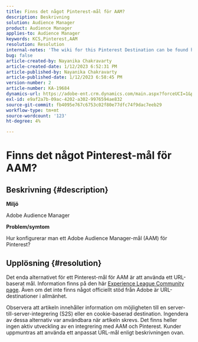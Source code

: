 ```yaml
---
title: Finns det något Pinterest-mål för AAM?
description: Beskrivning
solution: Audience Manager
product: Audience Manager
applies-to: Audience Manager
keywords: KCS,Pinterest,AAM
resolution: Resolution
internal-notes: 'The wiki for this Pinterest Destination can be found here: https://wiki.corp.adobe.com/display/MCPI/Pinterest+-+AAM+Destination+-+IN+DEVELOPMENT'
bug: false
article-created-by: Nayanika Chakravarty
article-created-date: 1/12/2023 6:52:31 PM
article-published-by: Nayanika Chakravarty
article-published-date: 1/12/2023 6:58:45 PM
version-number: 2
article-number: KA-19684
dynamics-url: https://adobe-ent.crm.dynamics.com/main.aspx?forceUCI=1&pagetype=entityrecord&etn=knowledgearticle&id=44979c3e-aa92-ed11-aad1-6045bd006c82
exl-id: e9af2a7b-09ac-4202-a302-9976594ae832
source-git-commit: fb4095e767c6753c02f80e77dfc74f9dac7eeb29
workflow-type: tm+mt
source-wordcount: '123'
ht-degree: 4%

---
```


# Finns det något Pinterest-mål för AAM?

## Beskrivning {#description}


<b>Miljö</b>

Adobe Audience Manager

<b>Problem/symtom</b>

Hur konfigurerar man ett Adobe Audience Manager-mål (AAM) för Pinterest?


## Upplösning {#resolution}


Det enda alternativet för ett Pinterest-mål för AAM är att använda ett URL-baserat mål. Information finns på den här [Experience League Community page](https://experienceleaguecommunities.adobe.com/t5/adobe-audience-manager-questions/pinterest-destination/td-p/434687). Även om det inte finns något officiellt stöd från Adobe är URL-destinationer i allmänhet.

Observera att artikeln innehåller information om möjligheten till en server-till-server-integrering (S2S) eller en cookie-baserad destination. Ingendera av dessa alternativ var användbara när artikeln skrevs. Det finns heller ingen aktiv utveckling av en integrering med AAM och Pinterest. Kunder uppmuntras att använda ett anpassat URL-mål enligt beskrivningen ovan.
